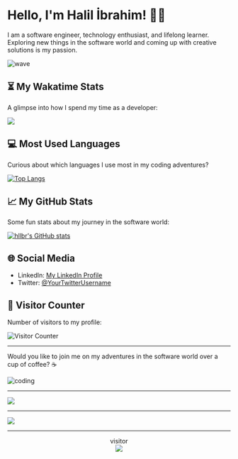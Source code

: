 # Hello, I'm Halil İbrahim! 👋🚀

I am a software engineer, technology enthusiast, and lifelong learner. Exploring new things in the software world and coming up with creative solutions is my passion.

![wave](https://media.giphy.com/media/hvRJCLFzcasrR4ia7z/giphy.gif)

## ⏳ My Wakatime Stats

A glimpse into how I spend my time as a developer:

<a href="https://wakatime.com">
  <img src="https://wakatime.com/share/@HLLBR/1553e2c0-fa4d-48a6-a3ad-469c2446c914.png">
</a>

## 💻 Most Used Languages

Curious about which languages I use most in my coding adventures?

[![Top Langs](https://github-readme-stats.vercel.app/api/top-langs/?username=hllbr&layout=compact&theme=radical)](https://github.com/anuraghazra/github-readme-stats)

## 📈 My GitHub Stats

Some fun stats about my journey in the software world:

[![hllbr's GitHub stats](https://github-readme-stats.vercel.app/api?username=hllbr&show_icons=true&theme=radical)](https://github.com/anuraghazra/github-readme-stats)

## 🌐 Social Media

- LinkedIn: [My LinkedIn Profile](Your-LinkedIn-URL)
- Twitter: [@YourTwitterUsername](Your-Twitter-URL)

## 🎉 Visitor Counter

Number of visitors to my profile:

<p align="left"> <img src="https://profile-counter.glitch.me/hllbr/count.svg" alt="Visitor Counter"> </p>

---

Would you like to join me on my adventures in the software world over a cup of coffee? ☕

![coding](https://media.giphy.com/media/13HgwGsXF0aiGY/giphy.gif)


 <hr></hr>
<a href="https://wakatime.com"><img src="https://wakatime.com/share/@HLLBR/1553e2c0-fa4d-48a6-a3ad-469c2446c914.png" /></a> <hr></hr>
<a href="https://wakatime.com"><img src="https://wakatime.com/share/@HLLBR/2964b1e8-f651-4417-9b80-7920575af0db.png" /></a>
<!--<a href="https://github.com/hllbr/github-readme-stats">
  <img align="center" src="https://github-readme-stats.vercel.app/api?username=hllbr&theme=tokyonight&show_icons=true" alt="hllbr's github stats" />
</a>
<a href="https://github.com/hllbr/github-readme-stats">
   Change the `github-readme-stats.anuraghazra1.vercel.app` to `github-readme-stats.vercel.app`  
  <img align="center" src="https://github-readme-stats.anuraghazra1.vercel.app/api/top-langs/?username=hllbr&layout=compact&theme=tokyonight" />
</a>
-->
 <hr></hr>

<p align="center">visitor<br>
  <img src="https://profile-counter.glitch.me/hllbr/count.svg" />




